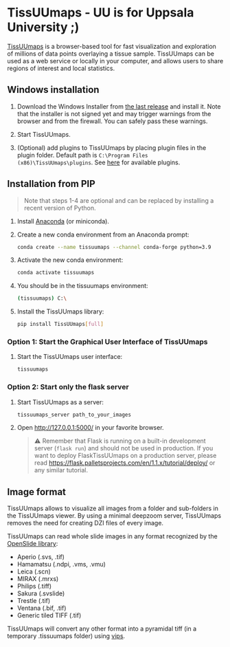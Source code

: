 # TissUUmaps - UU is for Uppsala University ;)
[TissUUmaps](https://tissuumaps.github.io/) is a browser-based tool for fast visualization and exploration of millions of data points overlaying a tissue sample. TissUUmaps can be used as a web service or locally in your computer, and allows users to share regions of interest and local statistics.

## Windows installation

1. Download the Windows Installer from [the last release](https://github.com/TissUUmaps/TissUUmaps/releases/latest) and install it. Note that the installer is not signed yet and may trigger warnings from the browser and from the firewall. You can safely pass these warnings.

2. Start TissUUmaps.

3. (Optional) add plugins to TissUUmaps by placing plugin files in the plugin folder. Default path is `C:\Program Files (x86)\TissUUmaps\plugins`. See [here](tissuumaps/plugins_available) for available plugins. 


## Installation from PIP

> Note that steps 1-4 are optional and can be replaced by installing a recent version of Python.

1. Install [Anaconda](https://docs.anaconda.com/anaconda/install/) (or miniconda).
1. Create a new conda environment from an Anaconda prompt:
    ```bash
	conda create --name tissuumaps --channel conda-forge python=3.9
    ```

1. Activate the new conda environment:
    ```bash
	conda activate tissuumaps
    ```

1. You should be in the tissuumaps environment:
    ```bash
	(tissuumaps) C:\
    ```

1. Install the TissUUmaps library:
    ```bash
	pip install TissUUmaps[full]
    ```

### Option 1: Start the Graphical User Interface of TissUUmaps

1. Start the TissUUmaps user interface:
    ```bash
	tissuumaps
    ```

### Option 2: Start only the flask server

1. Start TissUUmaps as a server:
    ```bash
	tissuumaps_server path_to_your_images
    ```

1. Open http://127.0.0.1:5000/ in your favorite browser.

   > :warning: Remember that Flask is running on a built-in development server (`flask run`) and should not be used in production. If you want to deploy FlaskTissUUmaps on a production server, please read https://flask.palletsprojects.com/en/1.1.x/tutorial/deploy/ or any similar tutorial.

## Image format
TissUUmaps allows to visualize all images from a folder and sub-folders in the TissUUmaps viewer. By using a minimal deepzoom server, TissUUmaps removes the need for creating DZI files of every image.

TissUUmaps can read whole slide images in any format recognized by the [OpenSlide library](https://openslide.org/api/python/#openslide-python):
 * Aperio (.svs, .tif)
 * Hamamatsu (.ndpi, .vms, .vmu)
 * Leica (.scn)
 * MIRAX (.mrxs)
 * Philips (.tiff)
 * Sakura (.svslide)
 * Trestle (.tif)
 * Ventana (.bif, .tif)
 * Generic tiled TIFF (.tif)

TissUUmaps will convert any other format into a pyramidal tiff (in a temporary .tissuumaps folder) using [vips](https://github.com/libvips/libvips).
